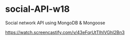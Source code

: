 # social-API-w18
Social network API using MongoDB &amp; Mongoose 

https://watch.screencastify.com/v/43eFqrUtTIhIVGhI2Bn3

